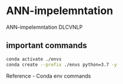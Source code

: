 # ANN-impelemntation
ANN-impelemntation DLCVNLP
## important commands
``` bash
conda activate ./envs
conda create --prefix ./envs python=3.7 -y
```

Reference -
Conda env commands